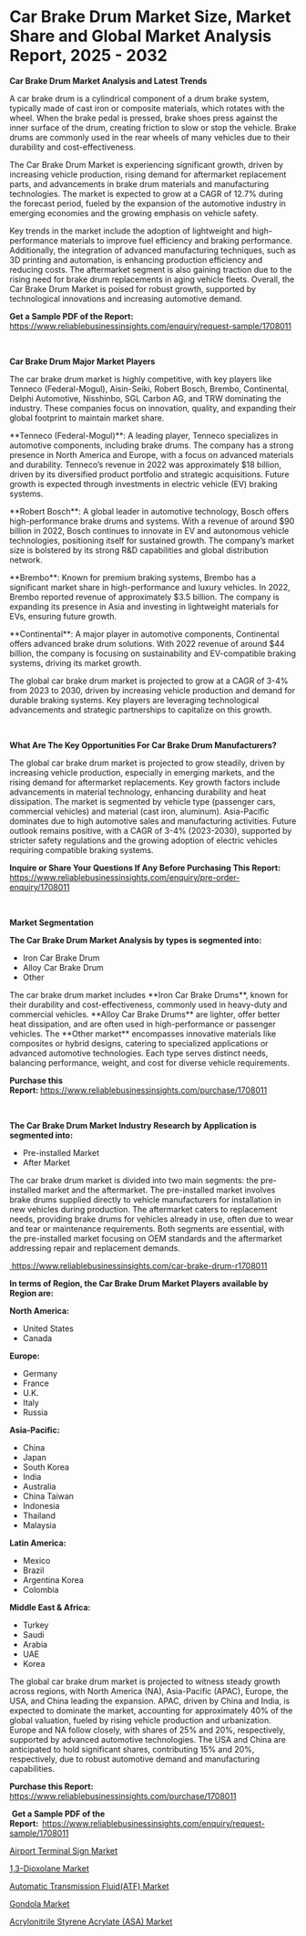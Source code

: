<p><h1>Car Brake Drum Market Size, Market Share and Global Market Analysis Report, 2025 - 2032</h1></p><p><strong>Car Brake Drum Market Analysis and Latest Trends</strong></p>
<p><p>A car brake drum is a cylindrical component of a drum brake system, typically made of cast iron or composite materials, which rotates with the wheel. When the brake pedal is pressed, brake shoes press against the inner surface of the drum, creating friction to slow or stop the vehicle. Brake drums are commonly used in the rear wheels of many vehicles due to their durability and cost-effectiveness.</p><p>The Car Brake Drum Market is experiencing significant growth, driven by increasing vehicle production, rising demand for aftermarket replacement parts, and advancements in brake drum materials and manufacturing technologies. The market is expected to grow at a CAGR of 12.7% during the forecast period, fueled by the expansion of the automotive industry in emerging economies and the growing emphasis on vehicle safety.</p><p>Key trends in the market include the adoption of lightweight and high-performance materials to improve fuel efficiency and braking performance. Additionally, the integration of advanced manufacturing techniques, such as 3D printing and automation, is enhancing production efficiency and reducing costs. The aftermarket segment is also gaining traction due to the rising need for brake drum replacements in aging vehicle fleets. Overall, the Car Brake Drum Market is poised for robust growth, supported by technological innovations and increasing automotive demand.</p></p>
<p><strong>Get a Sample PDF of the Report:&nbsp;</strong> <a href="https://www.reliablebusinessinsights.com/enquiry/request-sample/1708011?utm_campaign=1113&utm_medium=2&utm_source=Github&utm_content=ia&utm_term=22012025&utm_id=car-brake-drum">https://www.reliablebusinessinsights.com/enquiry/request-sample/1708011</a></p>
<p>&nbsp;</p>
<p><strong>Car Brake Drum Major Market Players</strong></p>
<p><p>The car brake drum market is highly competitive, with key players like Tenneco (Federal-Mogul), Aisin-Seiki, Robert Bosch, Brembo, Continental, Delphi Automotive, Nisshinbo, SGL Carbon AG, and TRW dominating the industry. These companies focus on innovation, quality, and expanding their global footprint to maintain market share.</p><p>**Tenneco (Federal-Mogul)**: A leading player, Tenneco specializes in automotive components, including brake drums. The company has a strong presence in North America and Europe, with a focus on advanced materials and durability. Tenneco’s revenue in 2022 was approximately $18 billion, driven by its diversified product portfolio and strategic acquisitions. Future growth is expected through investments in electric vehicle (EV) braking systems.</p><p>**Robert Bosch**: A global leader in automotive technology, Bosch offers high-performance brake drums and systems. With a revenue of around $90 billion in 2022, Bosch continues to innovate in EV and autonomous vehicle technologies, positioning itself for sustained growth. The company’s market size is bolstered by its strong R&D capabilities and global distribution network.</p><p>**Brembo**: Known for premium braking systems, Brembo has a significant market share in high-performance and luxury vehicles. In 2022, Brembo reported revenue of approximately $3.5 billion. The company is expanding its presence in Asia and investing in lightweight materials for EVs, ensuring future growth.</p><p>**Continental**: A major player in automotive components, Continental offers advanced brake drum solutions. With 2022 revenue of around $44 billion, the company is focusing on sustainability and EV-compatible braking systems, driving its market growth.</p><p>The global car brake drum market is projected to grow at a CAGR of 3-4% from 2023 to 2030, driven by increasing vehicle production and demand for durable braking systems. Key players are leveraging technological advancements and strategic partnerships to capitalize on this growth.</p></p>
<p>&nbsp;</p>
<p><strong>What Are The Key Opportunities For Car Brake Drum Manufacturers?</strong></p>
<p><p>The global car brake drum market is projected to grow steadily, driven by increasing vehicle production, especially in emerging markets, and the rising demand for aftermarket replacements. Key growth factors include advancements in material technology, enhancing durability and heat dissipation. The market is segmented by vehicle type (passenger cars, commercial vehicles) and material (cast iron, aluminum). Asia-Pacific dominates due to high automotive sales and manufacturing activities. Future outlook remains positive, with a CAGR of 3-4% (2023-2030), supported by stricter safety regulations and the growing adoption of electric vehicles requiring compatible braking systems.</p></p>
<p><strong>Inquire or Share Your Questions If Any Before Purchasing This Report:</strong> <a href="https://www.reliablebusinessinsights.com/enquiry/pre-order-enquiry/1708011?utm_campaign=1113&utm_medium=2&utm_source=Github&utm_content=ia&utm_term=22012025&utm_id=car-brake-drum">https://www.reliablebusinessinsights.com/enquiry/pre-order-enquiry/1708011</a></p>
<p>&nbsp;</p>
<p><strong>Market Segmentation</strong></p>
<p><strong>The Car Brake Drum Market Analysis by types is segmented into:</strong></p>
<p><ul><li>Iron Car Brake Drum</li><li>Alloy Car Brake Drum</li><li>Other</li></ul></p>
<p><p>The car brake drum market includes **Iron Car Brake Drums**, known for their durability and cost-effectiveness, commonly used in heavy-duty and commercial vehicles. **Alloy Car Brake Drums** are lighter, offer better heat dissipation, and are often used in high-performance or passenger vehicles. The **Other market** encompasses innovative materials like composites or hybrid designs, catering to specialized applications or advanced automotive technologies. Each type serves distinct needs, balancing performance, weight, and cost for diverse vehicle requirements.</p></p>
<p><strong>Purchase this Report:&nbsp;</strong><a href="https://www.reliablebusinessinsights.com/purchase/1708011?utm_campaign=1113&utm_medium=2&utm_source=Github&utm_content=ia&utm_term=22012025&utm_id=car-brake-drum">https://www.reliablebusinessinsights.com/purchase/1708011</a></p>
<p>&nbsp;</p>
<p><strong>The Car Brake Drum Market Industry Research by Application is segmented into:</strong></p>
<p><ul><li>Pre-installed Market</li><li>After Market</li></ul></p>
<p><p>The car brake drum market is divided into two main segments: the pre-installed market and the aftermarket. The pre-installed market involves brake drums supplied directly to vehicle manufacturers for installation in new vehicles during production. The aftermarket caters to replacement needs, providing brake drums for vehicles already in use, often due to wear and tear or maintenance requirements. Both segments are essential, with the pre-installed market focusing on OEM standards and the aftermarket addressing repair and replacement demands.</p></p>
<p><a href="https://www.reliablebusinessinsights.com/car-brake-drum-r1708011?utm_campaign=1113&utm_medium=2&utm_source=Github&utm_content=ia&utm_term=22012025&utm_id=car-brake-drum">&nbsp;https://www.reliablebusinessinsights.com/car-brake-drum-r1708011</a></p>
<p><strong>In terms of Region, the Car Brake Drum Market Players available by Region are:</strong></p>
<p>
    <p> <strong> North America: </strong>
        <ul>
            <li>United States</li>
            <li>Canada</li>
        </ul>
        </p> 
    <p> <strong> Europe: </strong>
        <ul>
            <li>Germany</li>
            <li>France</li>
            <li>U.K.</li>
            <li>Italy</li>
            <li>Russia</li>
        </ul>
        </p> 
    <p> <strong> Asia-Pacific: </strong>
        <ul>
            <li>China</li>
            <li>Japan</li>
            <li>South Korea</li>
            <li>India</li>
            <li>Australia</li>
            <li>China Taiwan</li>
            <li>Indonesia</li>
            <li>Thailand</li>
            <li>Malaysia</li>
        </ul>
        </p> 
    <p> <strong> Latin America: </strong>
        <ul>
            <li>Mexico</li>
            <li>Brazil</li>
            <li>Argentina Korea</li>
            <li>Colombia</li>
        </ul>
        </p> 
    <p> <strong> Middle East & Africa: </strong>
        <ul>
            <li>Turkey</li>
            <li>Saudi</li>
            <li>Arabia</li>
            <li>UAE</li>
            <li>Korea</li>
        </ul>
    </p>
    </p>
<p><p>The global car brake drum market is projected to witness steady growth across regions, with North America (NA), Asia-Pacific (APAC), Europe, the USA, and China leading the expansion. APAC, driven by China and India, is expected to dominate the market, accounting for approximately 40% of the global valuation, fueled by rising vehicle production and urbanization. Europe and NA follow closely, with shares of 25% and 20%, respectively, supported by advanced automotive technologies. The USA and China are anticipated to hold significant shares, contributing 15% and 20%, respectively, due to robust automotive demand and manufacturing capabilities.</p></p>
<p><strong>Purchase this Report: </strong><a href="https://www.reliablebusinessinsights.com/purchase/1708011?utm_campaign=1113&utm_medium=2&utm_source=Github&utm_content=ia&utm_term=22012025&utm_id=car-brake-drum">https://www.reliablebusinessinsights.com/purchase/1708011</a></p>
<p>&nbsp;<strong>Get a Sample PDF of the Report:&nbsp;&nbsp;</strong><a href="https://www.reliablebusinessinsights.com/enquiry/request-sample/1708011?utm_campaign=1113&utm_medium=2&utm_source=Github&utm_content=ia&utm_term=22012025&utm_id=car-brake-drum">https://www.reliablebusinessinsights.com/enquiry/request-sample/1708011</a></p>
<p><strong></strong></p>
<p><p><a href="https://github.com/triattwood9919/Market-Research-Report-List-1/blob/main/airport-terminal-sign-market.md?utm_campaign=1113&utm_medium=2&utm_source=Github&utm_content=ia&utm_term=22012025&utm_id=car-brake-drum">Airport Terminal Sign Market</a></p><p><a href="https://www.linkedin.com/pulse/understanding-13-dioxolane-market-competitor-analysis-1uzic?utm_campaign=1113&utm_medium=2&utm_source=Github&utm_content=ia&utm_term=22012025&utm_id=car-brake-drum">1,3-Dioxolane Market</a></p><p><a href="https://www.linkedin.com/pulse/automatic-transmission-fluidatf-market-findings-indicatinga-m3gue?utm_campaign=1113&utm_medium=2&utm_source=Github&utm_content=ia&utm_term=22012025&utm_id=car-brake-drum">Automatic Transmission Fluid(ATF) Market</a></p><p><a href="https://github.com/stillsfloria19981/Market-Research-Report-List-1/blob/main/gondola-market.md?utm_campaign=1113&utm_medium=2&utm_source=Github&utm_content=ia&utm_term=22012025&utm_id=car-brake-drum">Gondola Market</a></p><p><a href="https://www.linkedin.com/pulse/acrylonitrile-styrene-acrylate-asa-market-overview-forecast-mnu3e?utm_campaign=1113&utm_medium=2&utm_source=Github&utm_content=ia&utm_term=22012025&utm_id=car-brake-drum">Acrylonitrile Styrene Acrylate (ASA) Market</a></p></p>
